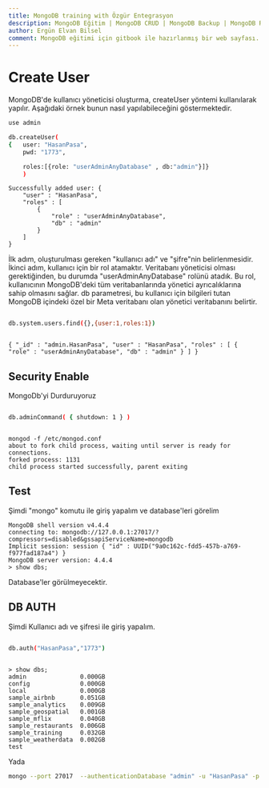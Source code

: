 ```yaml
---
title: MongoDB training with Özgür Entegrasyon
description: MongoDB Eğitim | MongoDB CRUD | MongoDB Backup | MongoDB Restore | MongoDB Replica Set | Özgür Entegrasyon | www.ozgurentegrasyon.com
author: Ergün Elvan Bilsel
comment: MongoDB eğitimi için gitbook ile hazırlanmış bir web sayfası. A gitbook web page for MongoDB Training.
---
```


# Create User

MongoDB'de kullanıcı yöneticisi oluşturma, createUser yöntemi kullanılarak yapılır. Aşağıdaki örnek bunun nasıl yapılabileceğini göstermektedir.

```sh
use admin

db.createUser(
{	user: "HasanPasa",
	pwd: "1773",

	roles:[{role: "userAdminAnyDatabase" , db:"admin"}]}
    )

```

```text
Successfully added user: {
	"user" : "HasanPasa",
	"roles" : [
		{
			"role" : "userAdminAnyDatabase",
			"db" : "admin"
		}
	]
}

```
İlk adım, oluşturulması gereken "kullanıcı adı" ve "şifre"nin belirlenmesidir.
İkinci adım, kullanıcı için bir rol atamaktır. Veritabanı yöneticisi olması gerektiğinden, bu durumda "userAdminAnyDatabase" rolünü atadık.
Bu rol, kullanıcının MongoDB'deki tüm veritabanlarında yönetici ayrıcalıklarına sahip olmasını sağlar. db parametresi, bu kullanıcı için bilgileri tutan MongoDB içindeki özel bir Meta veritabanı olan yönetici veritabanını belirtir.

```sh

db.system.users.find({},{user:1,roles:1})

```

```text

{ "_id" : "admin.HasanPasa", "user" : "HasanPasa", "roles" : [ { "role" : "userAdminAnyDatabase", "db" : "admin" } ] }

```


## Security Enable

MongoDb'yi Durduruyoruz
```sh

db.adminCommand( { shutdown: 1 } )

```


```text

mongod -f /etc/mongod.conf 
about to fork child process, waiting until server is ready for connections.
forked process: 1131
child process started successfully, parent exiting

```

## Test

Şimdi "mongo" komutu ile giriş yapalım ve database'leri görelim

```text
MongoDB shell version v4.4.4
connecting to: mongodb://127.0.0.1:27017/?compressors=disabled&gssapiServiceName=mongodb
Implicit session: session { "id" : UUID("9a0c162c-fdd5-457b-a769-f977fad187a4") }
MongoDB server version: 4.4.4
> show dbs;
```
Database'ler görülmeyecektir.

## DB AUTH

Şimdi Kullanıcı adı ve şifresi ile giriş yapalım.

```sh

db.auth("HasanPasa","1773")

```

```text

> show dbs;
admin               0.000GB
config              0.000GB
local               0.000GB
sample_airbnb       0.051GB
sample_analytics    0.009GB
sample_geospatial   0.001GB
sample_mflix        0.040GB
sample_restaurants  0.006GB
sample_training     0.032GB
sample_weatherdata  0.002GB
test 

```

Yada

```sh
mongo --port 27017  --authenticationDatabase "admin" -u "HasanPasa" -p "1773"
```




